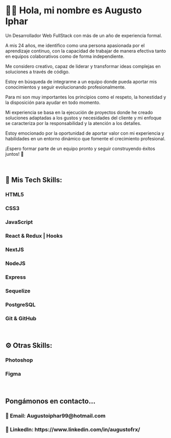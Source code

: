 
<h1>🙋‍♂️ Hola, mi nombre es Augusto Iphar </h1>

 <p>  Un Desarrollador Web FullStack con más de un año de experiencia formal.</p>
              <p>A mis 24 años, me identifico como una persona apasionada por el aprendizaje continuo, con la capacidad de trabajar de manera efectiva tanto en equipos colaborativos como de forma independiente.</p>
 <p>Me considero creativo, capaz de liderar y transformar ideas complejas en soluciones a través de código.</p>
<p>Estoy en búsqueda de integrarme a un equipo donde pueda aportar mis conocimientos y seguir evolucionando profesionalmente.</p>
<p>Para mi son muy importantes los principios como el respeto, la honestidad y la disposición para ayudar en todo momento.</p> 
<p>Mi experiencia se basa en la ejecución de proyectos donde he creado soluciones adaptadas a los gustos y necesidades del cliente y mi enfoque se caracteriza por la responsabilidad y la atención a los detalles.</p>
<p>Estoy emocionado por la oportunidad de aportar valor con mi experiencia y habilidades en un entorno dinámico que fomente el crecimiento profesional.</p> <p> ¡Espero formar parte de un equipo pronto y seguir construyendo éxitos juntos! 🚀</p> 
            
<br>
<h2>🧩 Mis Tech Skills:</h2>
<h3>HTML5</h3>
<h3>CSS3</h3>
<h3>JavaScript</h3>
<h3>React & Redux | Hooks</h3>
<h3>NextJS</h3>
<h3>NodeJS</h3>
<h3>Express</h3>
<h3>Sequelize</h3>
<h3>PostgreSQL</h3>
<h3>Git & GitHub</h3>
<br>
<h2>⚙ Otras Skills:</h2>
<h3>Photoshop</h3>
<h3>Figma</h3>
<br>
<h2>Pongámonos en contacto...</h2>
<h3>📩 Email: Augustoiphar99@hotmail.com</h3>
<h3>🧐 LinkedIn: https://www.linkedin.com/in/augustofrx/</h3>

